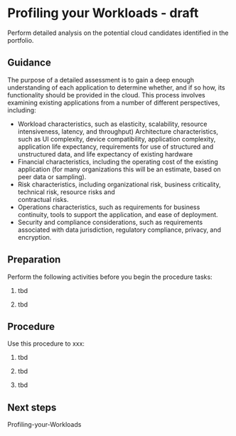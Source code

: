 # Profiling your Workloads - draft

Perform detailed analysis on the potential cloud candidates identified in the portfolio.

## Guidance

The purpose of a detailed assessment is to gain a deep enough understanding of each application to determine whether, and if so how, its functionality should be provided in the cloud. This process involves examining existing applications from a number of different perspectives, including:

* Workload characteristics, such as elasticity, scalability, resource intensiveness, latency, and throughput)
  Architecture characteristics, such as UI complexity, device compatibility, application complexity, application life 
  expectancy, requirements for use of structured and unstructured data,  and life expectancy of existing hardware
* Financial characteristics, including the operating cost of the existing application (for many organizations this will be
  an estimate, based on peer data or sampling).
* Risk characteristics, including organizational risk, business criticality, technical risk, resource risks and      
  contractual risks.
* Operations characteristics, such as requirements for business continuity, tools to support the application, and ease of 
  deployment.
* Security and compliance considerations, such as requirements associated with data jurisdiction, regulatory compliance, 
  privacy, and encryption.

## Preparation

Perform the following activities before you begin the procedure tasks: 

  1. tbd
	
  2. tbd

## Procedure

Use this procedure to xxx:

   1. tbd
   
   2. tbd
   
   3. tbd

## Next steps

Profiling-your-Workloads
